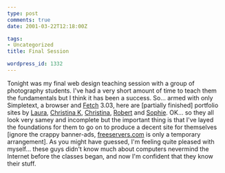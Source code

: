 ```yaml
---
type: post
comments: true
date: 2001-03-22T12:18:00Z

tags:
- Uncategorized
title: Final Session

wordpress_id: 1332
---
```


Tonight was my final web design teaching session with a group of photography students. I've had a very short amount of time to teach them the fundamentals but I think it has been a success. So… armed with only Simpletext, a browser and [Fetch](http://fetchsoftworks.com/) 3.03, here are [partially finished] portfolio sites by [Laura](http://laurarobinson.freeservers.com),  [Christina K](http://christinakolaiti.freeservers.com),  [Christina](http://angel4.freeservers.com),  [Robert](http://uncle-bob.freeservers.com) and  [Sophie](http://tallulahcracknell.freeservers.com). OK… so they all look very samey and incomplete but the important thing is that I've layed the foundations for them to go on to produce a decent site for themselves [ignore the crappy banner-ads, [freeservers.com](http://www.freeservers.com) is only a temporary arrangement]. As you might have guessed, I'm feeling quite pleased with myself… these guys didn't know much about computers nevermind the Internet before the classes began, and now I'm confident that they know their stuff.
